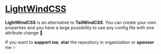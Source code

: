 # [LightWindCSS](https://github.com/LightWindCss/LightWindCSS)

**LightWindCSS** is an alternative to **TailWindCSS**. You can create your own properties and you have a large possibility to use any config file with one attribute change 🎉

If you want to **support me**, **star** the repository in organization or **sponsor** me ✨
